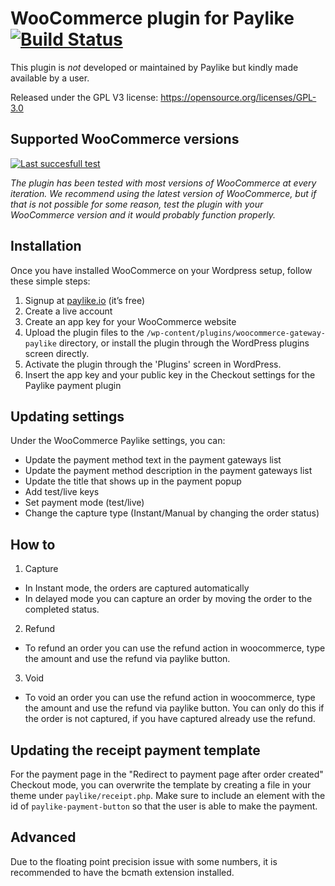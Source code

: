# WooCommerce plugin for Paylike [![Build Status](https://travis-ci.org/paylike/plugin-woocommerce.svg?branch=master)](https://travis-ci.org/paylike/plugin-woocommerce)

This plugin is *not* developed or maintained by Paylike but kindly made
available by a user.

Released under the GPL V3 license: https://opensource.org/licenses/GPL-3.0


## Supported WooCommerce versions 

[![Last succesfull test](https://log.derikon.ro/api/v1/log/read?tag=woocommerce&view=svg&label=WooCommerce&key=ecommerce&background=96588a)](https://log.derikon.ro/api/v1/log/read?tag=woocommerce&view=html)

*The plugin has been tested with most versions of WooCommerce at every iteration. We recommend using the latest version of WooCommerce, but if that is not possible for some reason, test the plugin with your WooCommerce version and it would probably function properly.* 


## Installation

  Once you have installed WooCommerce on your Wordpress setup, follow these simple steps:
  1. Signup at [paylike.io](https://paylike.io) (it’s free)
  1. Create a live account
  1. Create an app key for your WooCommerce website
  1. Upload the plugin files to the `/wp-content/plugins/woocommerce-gateway-paylike` directory, or install the plugin through the WordPress plugins screen directly.
  1. Activate the plugin through the 'Plugins' screen in WordPress.
  1. Insert the app key and your public key in the Checkout settings for the Paylike payment plugin
  


## Updating settings

Under the WooCommerce Paylike settings, you can:
 * Update the payment method text in the payment gateways list
 * Update the payment method description in the payment gateways list
 * Update the title that shows up in the payment popup 
 * Add test/live keys
 * Set payment mode (test/live)
 * Change the capture type (Instant/Manual by changing the order status)
 
 ## How to
 
 1. Capture
 * In Instant mode, the orders are captured automatically
 * In delayed mode you can capture an order by moving the order to the completed status. 
 2. Refund
   * To refund an order you can use the refund action in woocommerce, type the amount and use the refund via paylike button.
 3. Void
   * To void an order you can use the refund action in woocommerce, type the amount and use the refund via paylike button. You can only do this if the order is not captured, if you have captured already use the refund. 
   
## Updating the receipt payment template
   
For the payment page in the "Redirect to payment page after order created" Checkout mode, you can overwrite the template by creating a file in your theme under `paylike/receipt.php`.
Make sure to include an element with the id of `paylike-payment-button` so that the user is able to make the payment.


## Advanced

Due to the floating point precision issue with some numbers, it is recommended to have the bcmath extension installed. 
